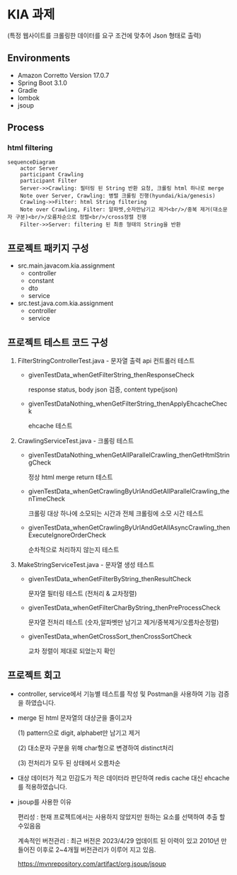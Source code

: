 # KIA 과제 
(특정 웹사이트를 크롤링한 데이터를 요구 조건에 맞추어 Json 형태로 출력)


## Environments
* Amazon Corretto Version 17.0.7
* Spring Boot 3.1.0
* Gradle
* lombok
* jsoup

  
## Process
### html filtering
```mermaid
sequenceDiagram
    actor Server
    participant Crawling
    participant Filter
    Server->>Crawling: 필터링 된 String 반환 요청, 크롤링 html 하나로 merge
    Note over Server, Crawling: 병렬 크롤링 진행(hyundai/kia/genesis)  
    Crawling->>Filter: html String filtering
    Note over Crawling, Filter: 알파벳,숫자만남기고 제거<br/>/중복 제거(대소문자 구분)<br/>/오름차순으로 정렬<br/>/cross정렬 진행
    Filter->>Server: filtering 된 최종 형태의 String을 반환
```


## 프로젝트 패키지 구성
* src.main.javacom.kia.assignment
    * controller
    * constant
    * dto
    * service
* src.test.java.com.kia.assignment
    * controller
    * service


## 프로젝트 테스트 코드 구성 
1. FilterStringControllerTest.java - 문자열 출력 api 컨트롤러 테스트
    * givenTestData_whenGetFilterString_thenResponseCheck
      
      response status, body json 검증, content type(json)
      
    * givenTestDataNothing_whenGetFilterString_thenApplyEhcacheCheck
      
      ehcache 테스트
      
3. CrawlingServiceTest.java - 크롤링 테스트
    * givenTestDataNothing_whenGetAllParallelCrawling_thenGetHtmlStringCheck
      
      정상 html merge return 테스트
      
    * givenTestData_whenGetCrawlingByUrlAndGetAllParallelCrawling_thenTimeCheck
      
      크롤링 대상 하나에 소모되는 시간과 전체 크롤링에 소모 시간 테스트
   
    * givenTestData_whenGetCrawlingByUrlAndGetAllAsyncCrawling_thenExecuteIgnoreOrderCheck

      순차적으로 처리하지 않는지 테스트
      
4. MakeStringServiceTest.java - 문자열 생성 테스트
    * givenTestData_whenGetFilterByString_thenResultCheck
      
      문자열 필터링 테스트 (전처리 & 교차정렬)
      
    * givenTestData_whenGetFilterCharByString_thenPreProcessCheck
      
      문자열 전처리 테스트 (숫자,알파벳만 남기고 제거/중복제거/오름차순정렬)

    * givenTestData_whenGetCrossSort_thenCrossSortCheck

      교차 정렬이 제대로 되었는지 확인
         

## 프로젝트 회고
* controller, service에서 기능별 테스트를 작성 및 Postman을 사용하여 기능 검증을 하였습니다. 
* merge 된 html 문자열의 대상군을 줄이고자

  (1) pattern으로 digit, alphabet만 남기고 제거

  (2) 대소문자 구분을 위해 char형으로 변경하여 distinct처리

  (3) 전처리가 모두 된 상태에서 오름차순

* 대상 데이터가 적고 민감도가 적은 데이터라 판단하여  redis cache 대신 ehcache를 적용하였습니다.  
* jsoup를 사용한 이유

  편리성 : 현재 프로젝트에서는 사용하지 않았지만 원하는 요소를 선택하여 추출 할 수있음음
  
  계속적인 버전관리 : 최근 버전은 2023/4/29 업데이트 된 이력이 있고 2010년 만들어진 이후로 2~4개월 버전관리가 이루어 지고 있음.
  
  https://mvnrepository.com/artifact/org.jsoup/jsoup
      
